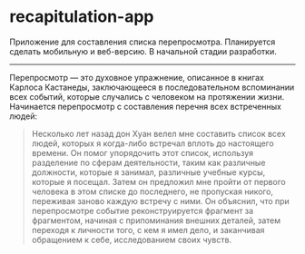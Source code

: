 # recapitulation-app

Приложение для составления списка перепросмотра. Планируется сделать мобильную и веб-версию. В начальной стадии разработки.

* * *

Перепросмотр — это духовное упражнение, описанное в книгах Карлоса Кастанеды, заключающееся в последовательном вспоминании всех событий, которые случались с человеком на протяжении жизни. Начинается перепросмотр с составления перечня всех встреченных людей:

> Несколько лет назад дон Хуан велел мне составить список всех людей, которых я когда-либо встречал вплоть до настоящего времени. Он помог упорядочить этот список, используя разделение по сферам деятельности, таким как различные должности, которые я занимал, различные учебные курсы, которые я посещал. Затем он предложил мне пройти от первого человека в этом списке до последнего, не пропуская никого, переживая заново каждую встречу с ними. Он объяснил, что при перепросмотре событие реконструируется фрагмент за фрагментом, начиная с припоминания внешних деталей, затем переходя к личности того, с кем я имел дело, и заканчивая обращением к себе, исследованием своих чувств.

